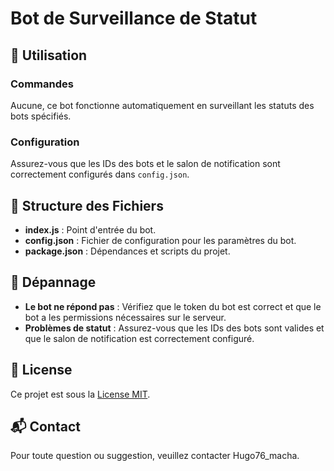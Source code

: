 # Bot de Surveillance de Statut

## 📜 Utilisation

### Commandes
Aucune, ce bot fonctionne automatiquement en surveillant les statuts des bots spécifiés.

### Configuration
Assurez-vous que les IDs des bots et le salon de notification sont correctement configurés dans `config.json`.

## 📂 Structure des Fichiers

- **index.js** : Point d'entrée du bot.
- **config.json** : Fichier de configuration pour les paramètres du bot.
- **package.json** : Dépendances et scripts du projet.

## 🔧 Dépannage

- **Le bot ne répond pas** : Vérifiez que le token du bot est correct et que le bot a les permissions nécessaires sur le serveur.
- **Problèmes de statut** : Assurez-vous que les IDs des bots sont valides et que le salon de notification est correctement configuré.

## 📜 License

Ce projet est sous la [License MIT](LICENSE).

## 📬 Contact

Pour toute question ou suggestion, veuillez contacter Hugo76_macha.